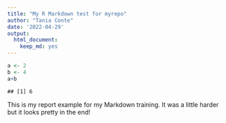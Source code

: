 ```yaml
---
title: "My R Markdown test for myrepo"
author: "Tania Conte"
date: '2022-04-29'
output: 
  html_document: 
    keep_md: yes
---
```


```r
a <- 2
b <- 4
a+b
```

```
## [1] 6
```

This is my report example for my Markdown training.
It was a little harder but it looks pretty in the end!
